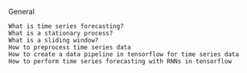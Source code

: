 General

    What is time series forecasting?
    What is a stationary process?
    What is a sliding window?
    How to preprocess time series data
    How to create a data pipeline in tensorflow for time series data
    How to perform time series forecasting with RNNs in tensorflow
